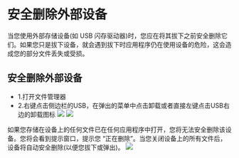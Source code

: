 # 安全删除外部设备
当您使用外部存储设备(如 USB 闪存驱动器)时，您应在将其拔下之前安全删除它们。如果您只是拔下设备，就会遇到拔下时应用程序仍在使用设备的危险，这会造成您的部分文件丢失或受损。

## 安全删除外部设备
- 1.打开文件管理器
- 2.右键点击侧边栏的USB，在弹出的菜单中点击卸载或者直接左键点击USB右边的卸载图标
![](https://github.com/openthos/desktop-analysis/blob/master/imageView/usb_umount1.png)
![](https://github.com/openthos/desktop-analysis/blob/master/imageView/usb_umount2.png)

如果您存储在设备上的任何文件已在任何应用程序中打开，您将无法安全删除该设备。您将会看到提示窗口，提示您 “正在删除”。当您关闭设备上的所有文件后，设备将自动安全删除(以便您拔下或弹出)。
![](https://github.com/openthos/desktop-analysis/blob/master/imageView/usb_umounting.png)
